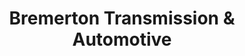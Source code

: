 ---
title: "Bremerton Transmission & Automotive"
url: /bremerton/bremerton-transmission-and-automotive/
shop: car repair
---